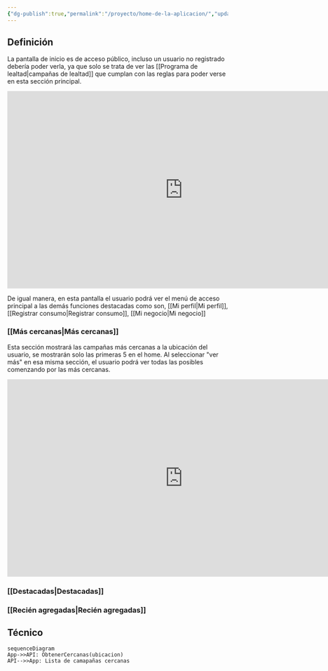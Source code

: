 ```yaml
---
{"dg-publish":true,"permalink":"/proyecto/home-de-la-aplicacion/","updated":"2023-10-08T01:05:12.790-06:00"}
---
```


## Definición

La pantalla de inicio es de acceso público, incluso un usuario no registrado debería poder verla, ya que solo se trata de ver las [[Programa de lealtad\|campañas de lealtad]] que cumplan con las reglas para poder verse en esta sección principal.

<iframe style="border:none" width="800" height="450" src="https://whimsical.com/embed/4DXF7ycZqEJkb9UWXnjQPy@7YNFXnKbZAG5gTjjBMefC"></iframe>

De igual manera, en esta pantalla el usuario podrá ver el menú de acceso principal a las demás funciones destacadas como son, [[Mi perfil\|Mi perfil]], [[Registrar consumo\|Registrar consumo]], [[Mi negocio\|Mi negocio]]


### [[Más cercanas\|Más cercanas]]

Esta sección mostrará las campañas más cercanas a la ubicación del usuario, se mostrarán solo las primeras 5 en el home.
Al seleccionar "ver más" en esa misma sección, el usuario podrá ver todas las posibles comenzando por las más cercanas.

<iframe style="border:none" width="800" height="450" src="https://whimsical.com/embed/4DXF7ycZqEJkb9UWXnjQPy@7YNFXnKbZAGLY5AAMwnCo"></iframe>

### [[Destacadas\|Destacadas]]



### [[Recién agregadas\|Recién agregadas]]

## Técnico

```mermaid
sequenceDiagram
App->>API: ObtenerCercanas(ubicacion)
API-->>App: Lista de camapañas cercanas
```


